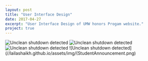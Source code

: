 ```yaml
---
layout: post
title: "User Interface Design"
date: 2017-04-27
excerpt: "User Interface Design of UMW honors Progam website."
project: true
---
```


![Unclean shutdown detected](//lailashaikh.github.io/assets/img/StudentDash.png)
![Unclean shutdown detected](//lailashaikh.github.io/assets/img/StudentCheck.png)
![Unclean shutdown detected](//lailashaikh.github.io/assets/img/StudentChangePass.png)
![Unclean shutdown detected](//lailashaikh.github.io/assets/img/(StudentAnnouncement.png)
